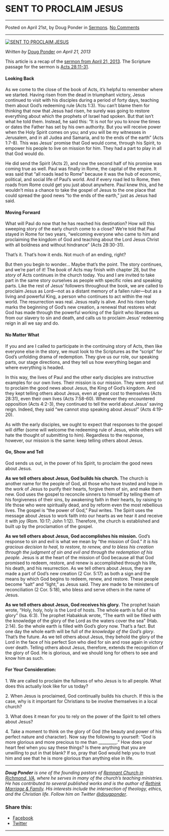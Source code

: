SENT TO PROCLAIM JESUS
======================

* * *

Posted on April 21st, by Doug Ponder in [Sermons](http://www.remnantresource.org/category/sermons/). [No Comments](http://www.remnantresource.org/sent-to-proclaim-jesus/#respond)

* * *

[![SENT TO PROCLAIM JESUS](http://www.remnantresource.org/wp-content/uploads/2013/04/sent_to_proclaim-_Jesus.jpg)](http://www.remnantresource.org/wp-content/uploads/2013/04/sent_to_proclaim-_Jesus.jpg)  

_Written by_ [Doug Ponder](http://www.remnantresource.org/author/doug-ponder/ "Posts by Doug Ponder") _on April 21, 2013_

This article is a recap of the [sermon from April 21, 2013](http://www.remnantrichmond.org/sermon/sent-to-proclaim-jesus/). The Scripture passage for the sermon is [Acts 28:11-31](http://biblia.com/bible/esv/Acts%2028.11-31).

#### Looking Back

As we come to the close of the book of Acts, it’s helpful to remember where we started. Having risen from the dead in triumphant victory, Jesus continued to visit with his disciples during a period of forty days, teaching them about God’s redeeming rule (Acts 1:3). You can’t blame them for thinking that now that Jesus had risen, he surely was going to restore everything about which the prophets of Israel had spoken. But that isn’t what he told them. Instead, he said this: “It is not for you to know the times or dates the Father has set by his own authority. But you will receive power when the Holy Spirit comes on you; and you will be my witnesses in Jerusalem, and in all Judea and Samaria, and to the ends of the earth” (Acts 1:7-8). This was Jesus’ promise that God would come, through his Spirit, to empower his people to live on mission for him. They had a part to play in all that God would do.

He did send the Spirit (Acts 2), and now the second half of his promise was coming true as well. Paul was finally in Rome, the capital of the empire. It was said that “all roads lead to Rome” because it was the hub of economic, political, and social life of Paul’s world. And if every road led to Rome, then roads from Rome could get you just about anywhere. Paul knew this, and he wouldn’t miss a chance to take the gospel of Jesus to the one place that could spread the good news “to the ends of the earth,” just as Jesus had said.

#### Moving Forward

What will Paul do now that he has reached his destination? How will this sweeping story of the early church come to a close? We’re told that Paul stayed in Rome for two years, “welcoming everyone who came to him and proclaiming the kingdom of God and teaching about the Lord Jesus Christ with all boldness and without hindrance” (Acts 28:30-31).

That’s it. That’s how it ends. Not much of an ending, right?

But then you begin to wonder… Maybe that’s the point. The story continues, and we’re part of it! The _book_ of Acts may finish with chapter 28, but the _story_ of Acts continues in the church today. You and I are invited to take part in the same story ourselves as people with specific roles and speaking parts. Like the rest of Jesus’ followers throughout the book, we are called to proclaim Jesus as Lord—not as a distant memory of a fallen ruler—but as a living and powerful King, a person who continues to act within the real world. The resurrection was real. Jesus really is alive. And his risen body marks the beginning of God’s new creation, a renewal that restores what God has made through the powerful working of the Spirit who liberates us from our slavery to sin and death, and calls us to proclaim Jesus’ redeeming reign in all we say and do.

#### No Matter What

If you and are I called to participate in the continuing story of Acts, then like everyone else in the story, we must look to the Scriptures as the “script” for God’s unfolding drama of redemption. They give us our role, our speaking parts, our stage directions, and they tell us how everything began and where everything is headed.

In this way, the lives of Paul and the other early disciples are instructive examples for our own lives. Their mission is our mission. They were sent out to proclaim the good news about Jesus, the King of God’s kingdom. And they kept telling others about Jesus, even at great cost to themselves (Acts 28:31), even their own lives (Acts 7:58-60). Whenever they encountered opposition (Acts 4:2-3), they continued to tell the world about Jesus’ saving reign. Indeed, they said “we cannot stop speaking about Jesus!” (Acts 4:19-20).

As with the early disciples, we ought to expect that responses to the gospel will differ (some will welcome the redeeming rule of Jesus, while others will hate the thought of submitting to him). Regardless to the response, however, our mission is the same: keep telling others about Jesus.

#### Go, Show and Tell

God sends us out, in the power of his Spirit, to proclaim the good news about Jesus.

**As we tell others about Jesus, God builds his church.** The church is another name for the people of God, all those who have trusted and hope in the work of Jesus to purify their hearts, forgive them of sin, and make them new. God uses the gospel to reconcile sinners to himself by telling them of his forgiveness of their sins, by awakening faith in their hearts, by raising to life those who were spiritually dead, and by reform even the most rebellious lives. The gospel is “the power of God,” Paul writes. The Spirit uses the message about Jesus to work faith into our hearts as we hear it and receive it with joy (Rom. 10:17; John 1:12). Therefore, the church is established and built up by the proclamation of the gospel.

**As we tell others about Jesus, God accomplishes his mission.** God’s response to sin and evil is what we mean by “the mission of God.” _It is his gracious decision to heal, to restore, to renew, and to bless his creation through the judgment of sin and evil and through the redemption of his people._ Jesus is at the heart of the mission of God because all that God promised to redeem, restore, and renew is accomplished through his life, his death, and his resurrection. As we tell others about Jesus, they are made a part of God’s new creation (2 Cor. 5:17) as both a sign and the means by which God begins to redeem, renew, and restore. These people become “salt” and “light,” as Jesus said. They are made to be ministers of reconciliation (2 Cor. 5:18), who bless and serve others in the name of Jesus.

**As we tell others about Jesus, God receives his glory.** The prophet Isaiah wrote, “Holy, holy, holy is the Lord of hosts. The whole earth is full of his glory” (Isa. 6:3). The prophet Habakkuk wrote, “The earth will be filled with the knowledge of the glory of the Lord as the waters cover the sea” (Hab. 2:14). So the whole earth is filled with God’s glory now. That’s a fact. But one day the whole earth will be full of _the knowledge of the God’s glory_. That’s the future. As we tell others about Jesus, they behold the glory of the Lord in the face of his perfect Son who died for sin and rose again in victory over death. Telling others about Jesus, therefore, extends the recognition of the glory of God. He is glorious, and we should long for others to see and know him as such.

#### For Your Consideration:

1\. We are called to proclaim the fullness of who Jesus is to all people. What does this actually look like for us today?

2\. When Jesus is proclaimed, God continually builds his church. If this is the case, why is it important for Christians to be involve themselves in a local church?

3\. What does it mean for you to rely on the power of the Spirit to tell others about Jesus?

4\. Take a moment to think on the glory of God (the beauty and power of his perfect nature and character). Now say the following to yourself: “God is more glorious and more precious to me than \_\_\_\_\_\_\_\_\_.” How does your heart feel when you say these things? Is there anything that you are unwilling to put in that blank? If so, pray that God would help you to trust him and see that he is more glorious than anything else in life.

* * *

_**Doug Ponder** is one of the founding pastors of [Remnant Church in Richmond, VA](http://www.remnantrichmond.org/), where he serves in many of the church’s teaching ministries. He has contributed to several published works and is the author of [Rethink Marriage & Family](http://www.remnantrichmond.org/mediafiles/uploaded/r/0e1604567_rethink-marriage-and-family-ebook.pdf). His interests include the intersection of theology, ethics, and the Christian life. Follow him on Twitter [@dougponder](https://twitter.com/dougponder)_.

### Share this:

*   [Facebook](http://www.remnantresource.org/sent-to-proclaim-jesus/?share=facebook "Click to share on Facebook")
*   [Twitter](http://www.remnantresource.org/sent-to-proclaim-jesus/?share=twitter "Click to share on Twitter")

  

* * *
